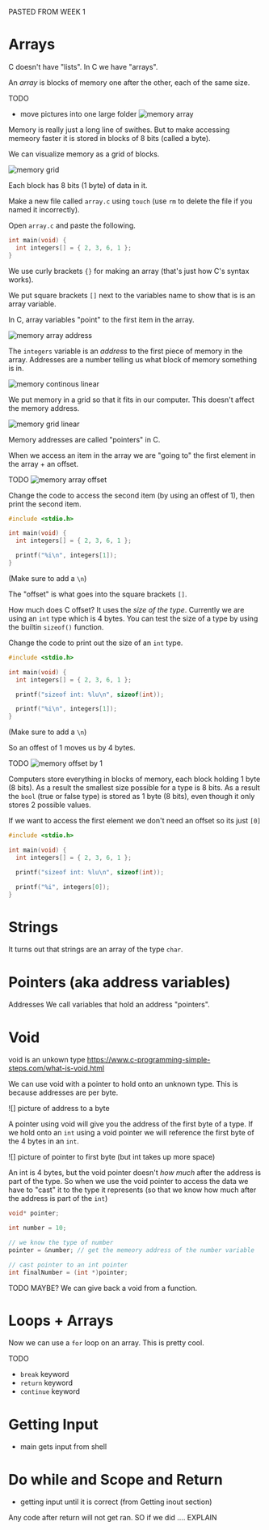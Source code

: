 
PASTED FROM WEEK 1

# Arrays
C doesn't have "lists". In C we have "arrays". 

An *array* is blocks of memory one after the other, each of the same size.

TODO 
- move pictures into one large folder
![memory array](/Assets/Week_1/memory_array.png)

Memory is really just a long line of swithes. But to make accessing memeory faster it is stored in blocks of 8 bits (called a byte).

We can visualize memory as a grid of blocks.

![memory grid](/Assets/Week_1/memory_grid.png)

Each block has 8 bits (1 byte) of data in it.

Make a new file called `array.c` using `touch` (use `rm` to delete the file if you named it incorrectly).

Open `array.c` and paste the following.

```c
int main(void) {
  int integers[] = { 2, 3, 6, 1 };
}
```

We use curly brackets `{}` for making an array (that's just how C's syntax works).

We put square brackets `[]` next to the variables name to show that is is an array variable.

In C, array variables "point" to the first item in the array.

![memory array address](/Assets/Week_1/memory_array_address.png)

The `integers` variable is an *address* to the first piece of memory in the array. Addresses are a number telling us what block of memory something is in.

![memory continous linear](/Assets/Week_1/memory_continous_linear.png)

We put memory in a grid so that it fits in our computer. This doesn't affect the memory address.

![memory grid linear](/Assets/Week_1/memory_grid_linear.png)

Memory addresses are called "pointers" in C.

When we access an item in the array we are "going to" the first element in the array + an offset.

TODO ![memory array offset](/Assets/Week_1/TODO)

Change the code to access the second item (by using an offest of 1), then print the second item.

```c
#include <stdio.h>

int main(void) {
  int integers[] = { 2, 3, 6, 1 };

  printf("%i\n", integers[1]);
}
```

(Make sure to add a `\n`)

The "offset" is what goes into the square brackets `[]`.

How much does C offset? It uses the *size of the type*. Currently we are using an `int` type which is 4 bytes. You can test the size of a type by using the builtin `sizeof()` function.

Change the code to print out the size of an `int` type.

```c
#include <stdio.h>

int main(void) {
  int integers[] = { 2, 3, 6, 1 };

  printf("sizeof int: %lu\n", sizeof(int));

  printf("%i\n", integers[1]);
}
```

(Make sure to add a `\n`)

So an offest of 1 moves us by 4 bytes.

TODO ![memory offset by 1]()

Computers store everything in blocks of memory, each block holding 1 byte (8 bits). As a result the smallest size possible for a type is 8 bits. As a result the `bool` (true or false type) is stored as 1 byte (8 bits), even though it only stores 2 possible values.

If we want to access the first element we don't need an offset so its just `[0]`

```c
#include <stdio.h>

int main(void) {
  int integers[] = { 2, 3, 6, 1 };

  printf("sizeof int: %lu\n", sizeof(int));

  printf("%i", integers[0]);
}
```

# Strings
It turns out that strings are an array of the type `char`.

# Pointers (aka address variables)
Addresses 
We call variables that hold an address "pointers".

# Void
void is an unkown type https://www.c-programming-simple-steps.com/what-is-void.html

We can use void with a pointer to hold onto an unknown type. This is because addresses are per byte.

![] picture of address to a byte

A pointer using void will give you the address of the first byte of a type. If we hold onto an `int` using a void pointer we will reference the first byte of the 4 bytes in an `int`.

![] picture of pointer to first byte (but int takes up more space)

An int is 4 bytes, but the void pointer doesn't *how much* after the address is part of the type. So when we use the void pointer to access the data we have to "cast" it to the type it represents (so that we know how much after the address is part of the `int`)

```c
void* pointer;

int number = 10;

// we know the type of number
pointer = &number; // get the memeory address of the number variable

// cast pointer to an int pointer
int finalNumber = (int *)pointer;
```

TODO MAYBE? We can give back a void from a function.

# Loops + Arrays
Now we can use a `for` loop on an array. This is pretty cool.

TODO
- `break` keyword
- `return` keyword
- `continue` keyword

# Getting Input 
- main gets input from shell


# Do while and Scope and Return
- getting input until it is correct (from Getting inout section)

Any code after return will not get ran. SO if we did .... EXPLAIN